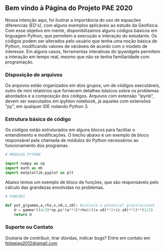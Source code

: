 ## Bem vindo à Página do Projeto PAE 2020

Nossa intenção aqui, foi ilustrar a importância do uso de equações diferencias (ED's), com alguns exemplos aplicáveis ao estudo da Geofísica. Com esse objetivo em mente, disponibilizamos alguns códigos básicos em linguagem Python, que permitem a execução e interação do estudante. Os códigos podem ser alterados pelo usuário que tenha uma noção básica de Python, modificando valores de váriáveis de acordo com o modelo de interesse. Em alguns casos, ferramentas interativas do ipywidgets permitem a interação em tempo real, mesmo que não se tenha familiaridade com programação.


### Disposição de arquivos

Os arquivos estão organizados em dois grupos, um de códigos executáveis, outro de mini relatórios que fornecem detalhes básicos sobre os problemas abordados e a composição dos códigos. Arquivos com extensão "ipynb", devem ser executados em ipyhton notebook, já aqueles com extensões "py", em qualquer IDE rodando Python 3.

### Estrutura básica de código

Os códigos estão estruturados em alguns blocos para facilitar o entendimento e modificações. O trecho abaixo é um exemplo de bloco responsável pela chamada de módulos do Python necessários ao funcionamento dos programas.

```python
# MODULOS PYTHON

import numpy as np
import math as mh
import matplotlib.pyplot as plt
```
Abaixo temos um exemplo de bloco de funções, que são responsáveis pelo cálculo das grandezas envolvidas no problemas.

```python
# FUNCOES

def pot_g(gamma,a,rho,x,x0,z,z0): #calcula o potencial gravitacional
    U = gamma*((4/3)*np.pi*(a**3)*rho)/((x-x0)**2+(z-z0)**2)**(1/2)
    return U
```

### Suporte ou Contato

Gostaria de contribuir, tirar dúvidas, indicar bugs? Entre em contato em felipeiag2012@gmail.com 
